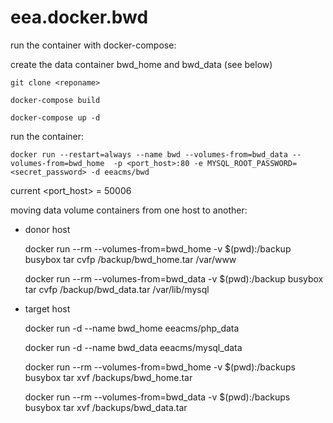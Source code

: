 # eea.docker.bwd

run the container with docker-compose:

create the data container bwd_home and bwd_data (see below)

    git clone <reponame>
    
    docker-compose build 
    
    docker-compose up -d

run the container:

    docker run --restart=always --name bwd --volumes-from=bwd_data --volumes-from=bwd_home  -p <port_host>:80 -e MYSQL_ROOT_PASSWORD=<secret_password> -d eeacms/bwd

current <port_host> = 50006

moving data volume containers from one host to another:

- donor host

    docker run --rm --volumes-from=bwd_home -v $(pwd):/backup busybox tar cvfp /backup/bwd_home.tar /var/www

    docker run --rm --volumes-from=bwd_data -v $(pwd):/backup busybox tar cvfp /backup/bwd_data.tar /var/lib/mysql

- target host

    docker run -d --name bwd_home eeacms/php_data 

    docker run -d --name bwd_data eeacms/mysql_data

    docker run --rm --volumes-from=bwd_home -v $(pwd):/backups busybox tar xvf /backups/bwd_home.tar 
 
    docker run --rm --volumes-from=bwd_data -v $(pwd):/backups busybox tar xvf /backups/bwd_data.tar
